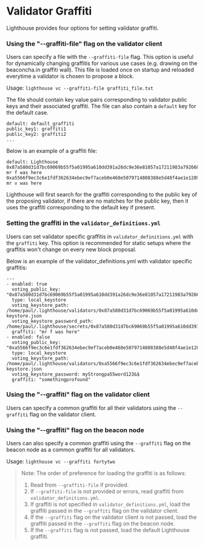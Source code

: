# Validator Graffiti

Lighthouse provides four options for setting validator graffiti.

### Using the "--graffiti-file" flag on the validator client
Users can specify a file with the `--graffiti-file` flag. This option is useful for dynamically changing graffitis for various use cases (e.g. drawing on the beaconcha.in graffiti wall). This file is loaded once on startup and reloaded everytime a validator is chosen to propose a block.

Usage:
`lighthouse vc --graffiti-file graffiti_file.txt`

The file should contain key value pairs corresponding to validator public keys and their associated graffiti. The file can also contain a `default` key for the default case.
```
default: default_graffiti
public_key1: graffiti1
public_key2: graffiti2
...
```

Below is an example of a graffiti file:

```
default: Lighthouse
0x87a580d31d7bc69069b55f5a01995a610dd391a26dc9e36e81057a17211983a79266800ab8531f21f1083d7d84085007: mr f was here
0xa5566f9ec3c6e1fdf362634ebec9ef7aceb0e460e5079714808388e5d48f4ae1e12897fed1bea951c17fa389d511e477: mr v was here
```

Lighthouse will first search for the graffiti corresponding to the public key of the proposing validator, if there are no matches for the public key, then it uses the graffiti corresponding to the default key if present.

### Setting the graffiti in the `validator_definitions.yml`
Users can set validator specific graffitis in `validator_definitions.yml` with the `graffiti` key. This option is recommended for static setups where the graffitis won't change on every new block proposal.

Below is an example of the validator_definitions.yml with validator specific graffitis:
```
---
- enabled: true
  voting_public_key: "0x87a580d31d7bc69069b55f5a01995a610dd391a26dc9e36e81057a17211983a79266800ab8531f21f1083d7d84085007"
  type: local_keystore
  voting_keystore_path: /home/paul/.lighthouse/validators/0x87a580d31d7bc69069b55f5a01995a610dd391a26dc9e36e81057a17211983a79266800ab8531f21f1083d7d84085007/voting-keystore.json
  voting_keystore_password_path: /home/paul/.lighthouse/secrets/0x87a580d31d7bc69069b55f5a01995a610dd391a26dc9e36e81057a17211983a79266800ab8531f21f1083d7d84085007
  graffiti: "mr f was here"
- enabled: false
  voting_public_key: "0xa5566f9ec3c6e1fdf362634ebec9ef7aceb0e460e5079714808388e5d48f4ae1e12897fed1bea951c17fa389d511e477"
  type: local_keystore
  voting_keystore_path: /home/paul/.lighthouse/validators/0xa5566f9ec3c6e1fdf362634ebec9ef7aceb0e460e5079714808388e5d48f4ae1e12897fed1bea951c17fa389d511e477/voting-keystore.json
  voting_keystore_password: myStrongpa55word123&$
  graffiti: "somethingprofound"
```

### Using the "--graffiti" flag on the validator client
Users can specify a common graffiti for all their validators using the `--graffiti` flag on the validator client.

### Using the "--graffiti" flag on the beacon node
Users can also specify a common graffiti using the `--graffiti` flag on the beacon node as a common  graffiti for all validators.

Usage: `lighthouse vc --graffiti fortytwo`

> Note: The order of preference for loading the graffiti is as follows:
> 1. Read from `--graffiti-file` if provided.
> 2. If `--graffiti-file` is not provided or errors, read graffiti from `validator_definitions.yml`.
> 3. If graffiti is not specified in `validator_definitions.yml`, load the graffiti passed in the `--graffiti` flag on the validator client.
> 4. If the `--graffiti` flag on the validator client is not passed, load the graffiti passed in the `--graffiti` flag on the beacon node.
> 4. If the `--graffiti` flag is not passed, load the default Lighthouse graffiti.